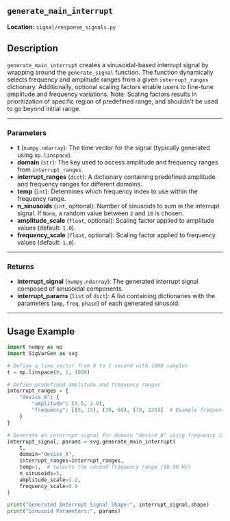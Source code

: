 ## `generate_main_interrupt`

**Location:** `signal/response_signals.py`

## Description

`generate_main_interrupt` creates a sinusoidal-based interrupt signal by wrapping around the `generate_signal` function. The function dynamically selects frequency and amplitude ranges from a given `interrupt_ranges` dictionary. Additionally, optional scaling factors enable users to fine-tune amplitude and frequency variations. Note: Scaling factors results in prioritization of specific region of predefined range, and shouldn't be used to go beyond initial range. 

---

### Parameters

- **t** (`numpy.ndarray`): The time vector for the signal (typically generated using `np.linspace`).  
- **domain** (`str`): The key used to access amplitude and frequency ranges from `interrupt_ranges`.  
- **interrupt_ranges** (`dict`): A dictionary containing predefined amplitude and frequency ranges for different domains.  
- **temp** (`int`): Determines which frequency index to use within the frequency range.  
- **n_sinusoids** (`int`, optional): Number of sinusoids to sum in the interrupt signal. If `None`, a random value between `2` and `10` is chosen.  
- **amplitude_scale** (`float`, optional): Scaling factor applied to amplitude values (default: `1.0`).  
- **frequency_scale** (`float`, optional): Scaling factor applied to frequency values (default: `1.0`).  

---

### Returns

- **interrupt_signal** (`numpy.ndarray`): The generated interrupt signal composed of sinusoidal components.  
- **interrupt_params** (`list` of `dict`): A list containing dictionaries with the parameters (`amp`, `freq`, `phase`) of each generated sinusoid.  

---

## Usage Example

```python
import numpy as np
import SigVarGen as svg

# Define a time vector from 0 to 1 second with 1000 samples
t = np.linspace(0, 1, 1000)

# Define predefined amplitude and frequency ranges
interrupt_ranges = {
    "device_A": {
        "amplitude": (0.5, 2.0),
        "frequency": [(5, 15), (30, 60), (70, 120)]  # Example frequency options
    }
}

# Generate an interrupt signal for domain "device_A" using frequency index 1
interrupt_signal, params = svg.generate_main_interrupt(
    t,
    domain="device_A",
    interrupt_ranges=interrupt_ranges,
    temp=1,  # Selects the second frequency range (10-30 Hz)
    n_sinusoids=5,
    amplitude_scale=1.2,
    frequency_scale=0.9
)

print("Generated Interrupt Signal Shape:", interrupt_signal.shape)
print("Sinusoid Parameters:", params)
```
